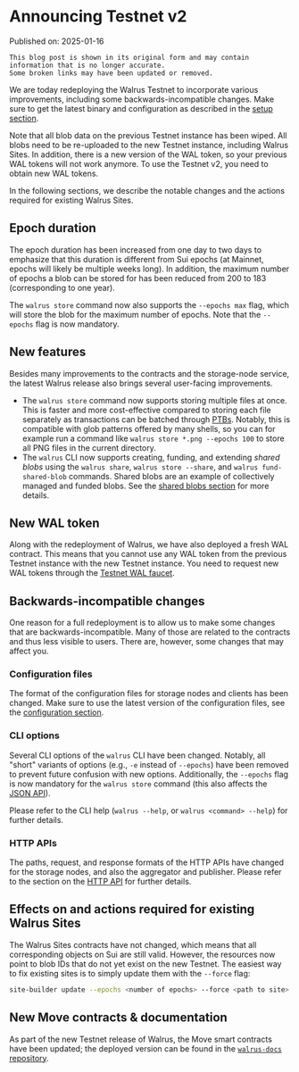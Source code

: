 # Announcing Testnet v2

Published on: 2025-01-16

```admonish warning
This blog post is shown in its original form and may contain information that is no longer accurate.
Some broken links may have been updated or removed.
```

We are today redeploying the Walrus Testnet to incorporate various improvements, including some
backwards-incompatible changes. Make sure to get the latest binary and configuration as described
in the [setup section](../usage/setup.md).

Note that all blob data on the previous Testnet instance has been wiped. All blobs need to be
re-uploaded to the new Testnet instance, including Walrus Sites. In addition, there is a new version
of the WAL token, so your previous WAL tokens will not work anymore. To use the Testnet v2, you
need to obtain new WAL tokens.

In the following sections, we describe the notable changes and the actions required for existing
Walrus Sites.

## Epoch duration

The epoch duration has been increased from one day to two days to emphasize that this duration is
different from Sui epochs (at Mainnet, epochs will likely be multiple weeks long). In addition, the
maximum number of epochs a blob can be stored for has been reduced from 200 to 183 (corresponding
to one year).

The `walrus store` command now also supports the `--epochs max` flag, which will store
the blob for the maximum number of epochs. Note that the `--epochs` flag is now mandatory.

## New features

Besides many improvements to the contracts and the storage-node service, the latest Walrus release
also brings several user-facing improvements.

- The `walrus store` command now supports storing multiple files at once. This is faster and more
  cost-effective compared to storing each file separately as transactions can be batched through
  [PTBs](https://docs.sui.io/concepts/transactions/prog-txn-blocks). Notably, this is compatible
  with glob patterns offered by many shells, so you can for example run a command like `walrus store
  *.png --epochs 100` to store all PNG files in the current directory.
- The `walrus` CLI now supports creating, funding, and extending *shared blobs* using the `walrus
  share`, `walrus store --share`, and `walrus fund-shared-blob` commands. Shared blobs are an
  example of collectively managed and funded blobs. See the [shared blobs
  section](../usage/client-cli.md#shared-blobs) for more details.

## New WAL token

Along with the redeployment of Walrus, we have also deployed a fresh WAL contract. This
means that you cannot use any WAL token from the previous Testnet instance with the new Testnet
instance. You need to request new WAL tokens through the [Testnet WAL
faucet](../usage/setup.md#testnet-wal-faucet).

## Backwards-incompatible changes

One reason for a full redeployment is to allow us to make some changes that are
backwards-incompatible. Many of those are related to the contracts and thus less visible to users.
There are, however, some changes that may affect you.

### Configuration files

The format of the configuration files for storage nodes and clients has been changed. Make sure to
use the latest version of the configuration files, see the [configuration
section](../usage/setup.md#configuration).

### CLI options

Several CLI options of the `walrus` CLI have been changed. Notably, all "short" variants of options
(e.g., `-e` instead of `--epochs`) have been removed to prevent future confusion with new options.
Additionally, the `--epochs` flag is now mandatory for the `walrus store` command (this also affects
the [JSON API](../usage/json-api.md)).

Please refer to the CLI help (`walrus --help`, or `walrus <command> --help`) for further details.

### HTTP APIs

The paths, request, and response formats of the HTTP APIs have changed for the storage nodes, and
also the aggregator and publisher. Please refer to the section on the [HTTP
API](../usage/web-api.md) for further details.

## Effects on and actions required for existing Walrus Sites

The Walrus Sites contracts have not changed, which means that all corresponding objects on Sui are
still valid. However, the resources now point to blob IDs that do not yet exist on the new Testnet.
The easiest way to fix existing sites is to simply update them with the `--force` flag:

```sh
site-builder update --epochs <number of epochs> --force <path to site> <existing site object>
```

## New Move contracts & documentation

As part of the new Testnet release of Walrus, the Move smart contracts have been updated; the
deployed version can be found in the [`walrus-docs`
repository](https://github.com/MystenLabs/walrus-docs/tree/main/contracts).
